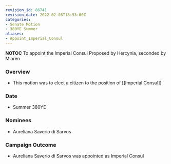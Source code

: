 ```yaml
---
revision_id: 86741
revision_date: 2022-02-03T18:53:00Z
categories:
- Senate Motion
- 380YE Summer
aliases:
- Appoint_Imperial_Consul
---
```



__NOTOC__
To appoint the Imperial Consul
Proposed by Hercynia, seconded by Miaren

### Overview
* This motion was to elect a citizen to the position of [[Imperial Consul]]

### Date
* Summer 380YE

### Nominees
* Aureliana Saverio di Sarvos

### Campaign Outcome
* Aureliana Saverio di Sarvos was appointed as Imperial Consul
